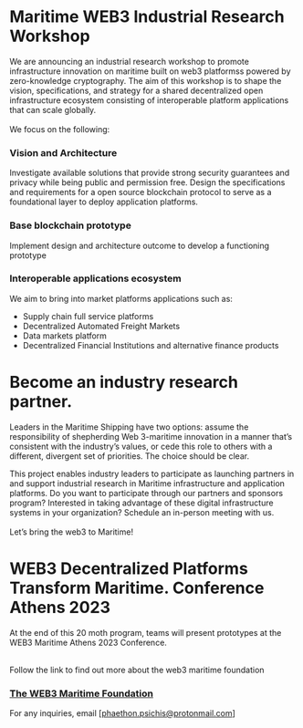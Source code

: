 
# Maritime WEB3 Industrial Research Workshop 

We are announcing an industrial research workshop to promote infrastructure innovation on maritime built on web3 platformss powered by zero-knowledge cryptography. The aim of this workshop is to shape the vision, specifications, and strategy for a shared decentralized open infrastructure ecosystem consisting of interoperable platform applications that can scale globally.<br><br> 
We focus on the following:

### Vision and Architecture
Investigate available solutions that provide strong security guarantees and privacy while being public and permission free. Design the specifications and requirements for a open source blockchain protocol to serve as a foundational layer to deploy application platforms. 

### Base blockchain prototype
Implement design and architecture outcome to develop a functioning prototype 

### Interoperable applications ecosystem
We aim to bring into market platforms applications such as:
* Supply chain full service platforms
* Decentralized Automated Freight Markets
* Data markets platform
* Decentralized Financial Institutions and alternative finance products

# Become an industry research partner.
Leaders in the Maritime Shipping have two options: assume the responsibility of shepherding Web 3-maritime innovation in a manner that’s consistent with the industry’s values, or cede this role to others with a different, divergent set of priorities. The choice should be clear.

This project enables industry leaders to participate as launching partners in and support industrial research in  Maritime infrastructure and application platforms. Do you want to participate through our partners and sponsors program? Interested in taking advantage of these digital infrastructure systems in your organization? Schedule an in-person meeting with us.<br><br>
Let’s bring the web3 to Maritime!
# 
# WEB3 Decentralized Platforms Transform Maritime. Conference Athens 2023
At the end of this 20 moth program, teams will present prototypes at the  WEB3 Maritime Athens 2023 Conference.<br><br> 

Follow the link to find out more about the web3 maritime foundation
### [The WEB3 Maritime Foundation](https://github.com/phaethonpsichis/web3-maritime)

For any inquiries, email [phaethon.psichis@protonmail.com]



